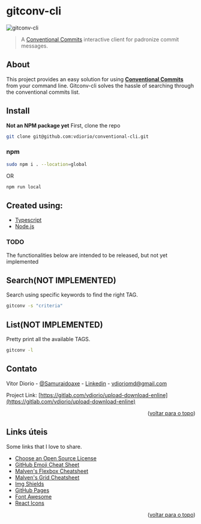 # gitconv-cli

![gitconv-cli](https://media0.giphy.com/media/B3YJ3Cs40l6rwjPS26/giphy.gif?cid=790b7611d5f8b32c053cefff2630b93445ef69afad7cbaca&rid=giphy.gif&ct=g)

> A [Conventional Commits](https://www.conventionalcommits.org/en/v1.0.0/) interactive client for padronize commit messages.

## About

This project provides an easy solution for using [**Conventional Commits**](https://www.conventionalcommits.org/en/v1.0.0/) from your command line. Gitconv-cli solves the hassle of searching through the conventional commits list.

## Install

**Not an NPM package yet**
First, clone the repo

```bash
git clone git@github.com:vdiorio/conventional-cli.git
```

### npm

```bash
sudo npm i . --location=global
```
OR
```bash
npm run local
```

## Created using:

* [Typescript](https://www.typescriptlang.org/)
* [Node.js](https://nodejs.org/)

### TODO
The functionalities below are intended to be released, but not yet implemented
## Search(NOT IMPLEMENTED)

Search using specific keywords to find the right TAG.

```bash
gitconv -s "criteria"
```

## List(NOT IMPLEMENTED)

Pretty print all the available TAGS.

```bash
gitconv -l
```

<!-- CONTACT -->
## Contato

Vitor Diorio - [@Samuraidoaxe](https://twitter.com/Samuraidoaxe) - [Linkedin](https://www.linkedin.com/in/vitordiorio/) - vdioriomd@gmail.com

Project Link: [https://gitlab.com/vdiorio/upload-download-enline](https://gitlab.com/vdiorio/upload-download-enline)

<p align="right">(<a href="#top">voltar para o topo</a>)</p>

<!-- ACKNOWLEDGMENTS -->
## Links úteis

Some links that I love to share.

* [Choose an Open Source License](https://choosealicense.com)
* [GitHub Emoji Cheat Sheet](https://www.webpagefx.com/tools/emoji-cheat-sheet)
* [Malven's Flexbox Cheatsheet](https://flexbox.malven.co/)
* [Malven's Grid Cheatsheet](https://grid.malven.co/)
* [Img Shields](https://shields.io)
* [GitHub Pages](https://pages.github.com)
* [Font Awesome](https://fontawesome.com)
* [React Icons](https://react-icons.github.io/react-icons/search)

<p align="right">(<a href="#top">voltar para o topo</a>)</p>

